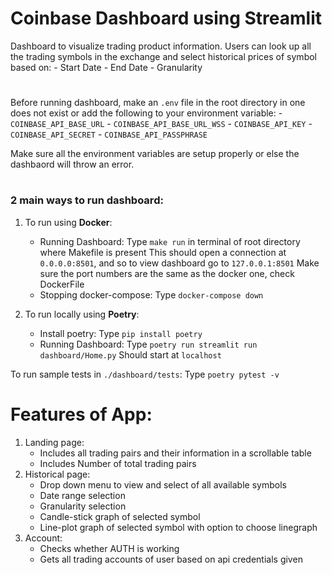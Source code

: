 # Coinbase Dashboard using Streamlit

Dashboard to visualize trading product information. Users can look up all the trading symbols in the exchange and select historical prices of symbol based on:
    - Start Date
    - End Date
    - Granularity 

#
Before running dashboard, make an `.env` file in the root directory in one does not exist or add the following to your environment variable:
    - `COINBASE_API_BASE_URL`
    - `COINBASE_API_BASE_URL_WSS`
    - `COINBASE_API_KEY`
    - `COINBASE_API_SECRET`
    - `COINBASE_API_PASSPHRASE`

Make sure all the environment variables are setup properly or else the dashbaord will throw an error.

#
### 2 main ways to run dashboard:

1. To run using **Docker**:
    - Running Dashboard:
        Type `make run` in terminal of root directory where Makefile is present
        This should open a connection at `0.0.0.0:8501`, and so to view dashboard go to `127.0.0.1:8501`
        Make sure the port numbers are the same as the docker one, check DockerFile
    - Stopping docker-compose:
        Type `docker-compose down`

2. To run locally using **Poetry**:
    - Install poetry:
        Type `pip install poetry`
    - Running Dashboard:
        Type `poetry run streamlit run dashboard/Home.py`
        Should start at `localhost`

To run sample tests in `./dashboard/tests`:
    Type `poetry pytest -v`



# Features of App:

1. Landing page:
    - Includes all trading pairs and their information in a scrollable table
    - Includes Number of total trading pairs
2. Historical page:
    - Drop down menu to view and select of all available symbols
    - Date range selection
    - Granularity selection
    - Candle-stick graph of selected symbol
    - Line-plot graph of selected symbol with option to choose linegraph
3. Account:
    - Checks whether AUTH is working
    - Gets all trading accounts of user based on api credentials given


